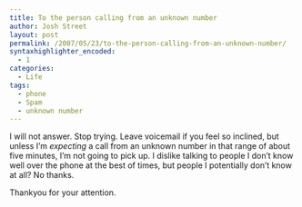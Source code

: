 ```yaml
---
title: To the person calling from an unknown number
author: Josh Street
layout: post
permalink: /2007/05/23/to-the-person-calling-from-an-unknown-number/
syntaxhighlighter_encoded:
  - 1
categories:
  - Life
tags:
  - phone
  - Spam
  - unknown number
---
```

I will not answer. Stop trying. Leave voicemail if you feel so inclined, but unless I&#8217;m *expecting* a call from an unknown number in that range of about five minutes, I&#8217;m not going to pick up. I dislike talking to people I don&#8217;t know well over the phone at the best of times, but people I potentially don&#8217;t know at all? No thanks.

Thankyou for your attention.